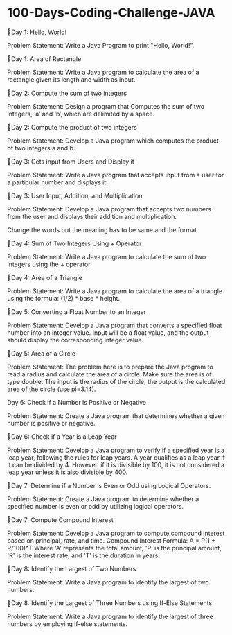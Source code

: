 # 100-Days-Coding-Challenge-JAVA

📌Day 1: Hello, World!

Problem Statement: Write a Java Program to print "Hello, World!".

📌Day 1: Area of Rectangle

Problem Statement: Write a Java program to calculate the area of a rectangle given its length and width as input.

📌Day 2: Compute the sum of two integers

Problem Statement: Design a program that Computes the sum of two integers, ‘a’ and ‘b’, which are delimited by a space.

📌Day 2: Compute the product of two integers

Problem Statement: Develop a Java program which computes the product of two integers a and b.

📌Day 3: Gets input from Users and Display it

Problem Statement: Write a Java program that accepts input from a user for a particular number and displays it.

📌Day 3: User Input, Addition, and Multiplication

Problem Statement: Develop a Java program that accepts two numbers from the user and displays their addition and multiplication.

Change the words but the meaning has to be same and the format

📌Day 4: Sum of Two Integers Using + Operator

Problem Statement: Write a Java program to calculate the sum of two integers using the + operator

📌Day 4: Area of a Triangle

Problem Statement: Write a Java program to calculate the area of a triangle using the formula: (1/2) * base * height.

📌Day 5: Converting a Float Number to an Integer

Problem Statement: Develop a Java program that converts a specified float number into an integer value. Input will be a float value, and the output should display the corresponding integer value.

📌Day 5: Area of a Circle

Problem Statement: The problem here is to prepare the Java program to read a radius and calculate the area of a circle. Make sure the area is of type double. The input is the radius of the circle; the output is the calculated area of the circle (use pi=3.14).

Day 6: Check if a Number is Positive or Negative

Problem Statement: Create a Java program that determines whether a given number is positive or negative.

📌Day 6: Check if a Year is a Leap Year

Problem Statement: Develop a Java program to verify if a specified year is a leap year, following the rules for leap years. A year qualifies as a leap year if it can be divided by 4. However, if it is divisible by 100, it is not considered a leap year unless it is also divisible by 400.

📌Day 7: Determine if a Number is Even or Odd using Logical Operators.

Problem Statement: Create a Java program to determine whether a specified number is even or odd by utilizing logical operators.

📌Day 7: Compute Compound Interest

Problem Statement: Develop a Java program to compute compound interest based on principal, rate, and time. Compound Interest Formula: A = P(1 + R/100)^T Where 'A' represents the total amount, 'P' is the principal amount, 'R' is the interest rate, and 'T' is the duration in years.

📌Day 8: Identify the Largest of Two Numbers

Problem Statement: Write a Java program to identify the largest of two numbers.

📌Day 8: Identify the Largest of Three Numbers using If-Else Statements

Problem Statement: Write a Java program to identify the largest of three numbers by employing if-else statements.
